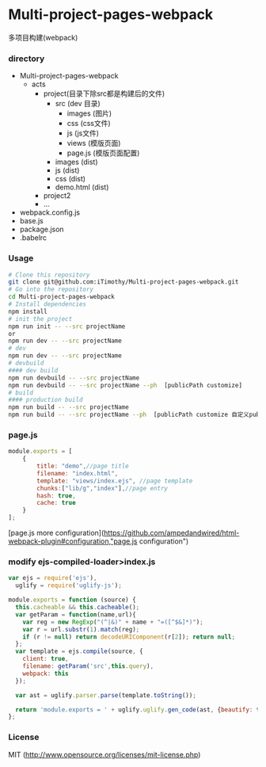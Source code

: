 # Multi-project-pages-webpack
多项目构建(webpack)

### directory
- Multi-project-pages-webpack
    - acts    
        - project(目录下除src都是构建后的文件)
            - src (dev 目录)
                - images (图片)
                - css (css文件)
                - js (js文件)
                - views (模版页面)
                - page.js (模版页面配置) 
            - images (dist)
            - js (dist)
            - css (dist)
            - demo.html (dist)
        - project2
        - ...
- webpack.config.js
- base.js
- package.json
- .babelrc

### Usage

```bash
# Clone this repository
git clone git@github.com:iTimothy/Multi-project-pages-webpack.git
# Go into the repository
cd Multi-project-pages-webpack
# Install dependencies
npm install
# init the project
npm run init -- --src projectName
or
npm run dev -- --src projectName
# dev 
npm run dev -- --src projectName
# devbuild 
#### dev build
npm run devbuild -- --src projectName
npm run devbuild -- --src projectName --ph  [publicPath customize]
# build
#### production build
npm run build -- --src projectName
npm run build -- --src projectName --ph  [publicPath customize 自定义publicpath]
```
### page.js
``` js
module.exports = [
    {
        title: "demo",//page title
        filename: "index.html",
        template: "views/index.ejs", //page template
        chunks:["lib/g","index"],//page entry
        hash: true,
        cache: true
    }
];
```
[page.js more configuration](https://github.com/ampedandwired/html-webpack-plugin#configuration,"page.js configuration")

### modify ejs-compiled-loader>index.js
``` js
var ejs = require('ejs'),
  uglify = require('uglify-js');

module.exports = function (source) {
  this.cacheable && this.cacheable();
  var getParam = function(name,url){
    var reg = new RegExp("(^|&)" + name + "=([^$&]*)");
    var r = url.substr(1).match(reg);
    if (r != null) return decodeURIComponent(r[2]); return null;
  };
  var template = ejs.compile(source, {
    client: true,
    filename: getParam('src',this.query),
    webpack: this
  });

  var ast = uglify.parser.parse(template.toString());

  return 'module.exports = ' + uglify.uglify.gen_code(ast, {beautify: true});
};

```

### License
MIT (http://www.opensource.org/licenses/mit-license.php)